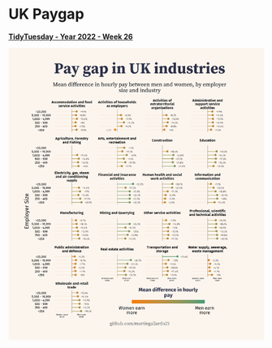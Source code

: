 # UK Paygap

**[TidyTuesday - Year 2022 - Week 26](https://github.com/rfordatascience/tidytuesday/tree/master/data/2022/2022-06-28)**

![paygap.png](plot/paygap.png)
